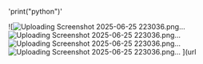 'print("python")'


![![Uploading Screenshot 2025-06-25 223036.png…]()
![Uploading Screenshot 2025-06-25 223036.png…]()
![Uploading Screenshot 2025-06-25 223036.png…]()
![Uploading Screenshot 2025-06-25 223036.png…]()
](url





